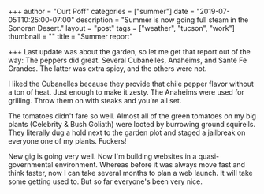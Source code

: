 +++
author = "Curt Poff"
categories = ["summer"]
date = "2019-07-05T10:25:00-07:00"
description = "Summer is now going full steam in the Sonoran Desert."
layout = "post"
tags = ["weather", "tucson", "work"]
thumbnail = ""
title = "Summer report"

+++
Last update was about the garden, so let me get that report out of the way: The peppers did great. Several Cubanelles, Anaheims, and Sante Fe Grandes. The latter was extra spicy, and the others were not. 

I liked the Cubanelles because they provide that chile pepper flavor without a ton of heat. Just enough to make it zesty. The Anaheims were used for grilling. Throw them on with steaks and you're all set.

The tomatoes didn't fare so well. Almost all of the green tomatoes on my big plants (Celebrity & Bush Goliath) were looted by burrowing ground squirells. They literally dug a hold next to the garden plot and staged a jailbreak on everyone one of my plants. Fuckers!

New gig is going very well. Now I'm building websites in a quasi-governmental environment. Whereas before it was always move fast and think faster, now I can take several months to plan a web launch. It will take some getting used to. But so far everyone's been very nice.



